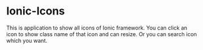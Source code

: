 # Ionic-Icons
This is application to show all icons of Ionic framework. You can click an icon to show class name of that icon and can resize. Or you can search icon which you want. 
